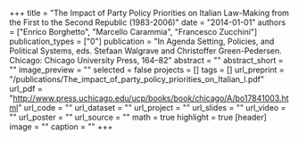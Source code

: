 +++
title = "The Impact of Party Policy Priorities on Italian Law-Making from the First to the Second Republic (1983-2006)"
date = "2014-01-01"
authors = ["Enrico Borghetto", "Marcello Carammia", "Francesco Zucchini"]
publication_types = ["0"]
publication = "In Agenda Setting, Policies, and Political Systems, eds. Stefaan Walgrave and Christoffer Green-Pedersen. Chicago: Chicago University Press, 164–82"
abstract = ""
abstract_short = ""
image_preview = ""
selected = false
projects = []
tags = []
url_preprint = "/publications/The_impact_of_party_policy_priorities_on_Italian_l.pdf"
url_pdf = "http://www.press.uchicago.edu/ucp/books/book/chicago/A/bo17841003.html"
url_code = ""
url_dataset = ""
url_project = ""
url_slides = ""
url_video = ""
url_poster = ""
url_source = ""
math = true
highlight = true
[header]
image = ""
caption = ""
+++
